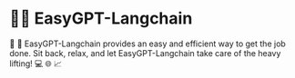 # 🦜️🔗 EasyGPT-Langchain
🦙 🦜️ EasyGPT-Langchain provides an easy and efficient way to get the job done. Sit back, relax, and let EasyGPT-Langchain take care of the heavy lifting! 💻 🌐 📈

